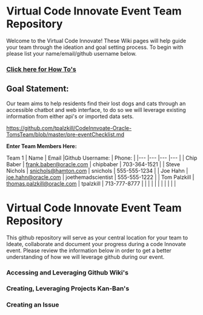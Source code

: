 # Virtual Code Innovate Event Team Repository

Welcome to the Virtual Code Innovate! These Wiki pages will help guide your team through the ideation and goal setting process. To begin with please list your name/email/github username below.

### [Click here for How To's](https://github.com/tpalzkill/CodeInnvoate-Oracle-TomsTeam/blob/master/How%20To%E2%80%99s.md#how-tos)


## Goal Statement:
Our team aims to help residents find their lost dogs and cats through an accessible chatbot and web interface, to do so we will leverage existing information from either api's or imported data sets.

https://github.com/tpalzkill/CodeInnvoate-Oracle-TomsTeam/blob/master/pre-eventChecklist.md

**Enter Team Members Here:**

Team 1
| Name 	        | Email	                |Github Username: | Phone:       | 
|---	        |---	                |---	          |---	         |
| Chip Baber  	| frank.baber@oracle.com  | chipbaber 	  | 703-364-1521 |
| Steve Nichols  | snichols@hamton.com  | snichols 	  | 555-555-1234 |
| Joe Hahn  	| joe.hahn@oracle.com  	| joethemadscientist 	  | 555-555-1222 |
| Tom Palzkill 	| thomas.palzkill@oracle.com | tpalzkill | 713-777-8777 |
| | | | |
| | | | |

# Virtual Code Innovate Event Team Repository

This github repository will serve as your central location for your team to Ideate, collaborate and document your progress during a code Innovate event. Please review the information below in order to get a better understanding of how we will leverage github during our event.  

### Accessing and Leveraging Github Wiki's


### Creating, Leveraging Projects Kan-Ban's


### Creating an Issue

